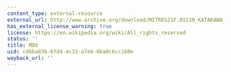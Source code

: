 ```yaml
---
content_type: external-resource
external_url: http://www.archive.org/download/MITRES21F.01S10_KATAKANA_EXERCISES/5d11.mov
has_external_license_warning: true
license: https://en.wikipedia.org/wiki/All_rights_reserved
status: ''
title: MOV
uid: cd6ba83b-6fd4-4c33-a7e6-6ba0c6cc160e
wayback_url: ''
---
```

